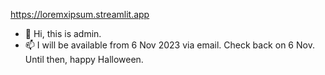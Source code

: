 https://loremxipsum.streamlit.app


- 👋 Hi, this is admin. 
- 📫 I will be available from 6 Nov 2023 via email. Check back on 6 Nov.
  Until then, happy Halloween.


